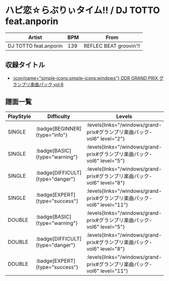 # ハピ恋☆らぶりぃタイム!! / DJ TOTTO feat.anporin

|Artist|BPM|From|
|------|---|----|
|DJ TOTTO feat.anporin|139|REFLEC BEAT groovin'!!|

## 収録タイトル

- [:icon{name="simple-icons:simple-icons:windows"} DDR GRAND PRIX グランプリ楽曲パック vol.6](/windows/grand-prix#グランプリ楽曲パック-vol6)

## 譜面一覧

|PlayStyle|Difficulty|Levels|Notes|Movie|
|---------|----------|------|-----|-----|
|SINGLE| :badge[BEGINNER]{type="info"}| :levels{links="/windows/grand-prix#グランプリ楽曲パック-vol6" level="2"}|109/1||
|SINGLE| :badge[BASIC]{type="warning"}| :levels{links="/windows/grand-prix#グランプリ楽曲パック-vol6" level="5"}|164/12||
|SINGLE| :badge[DIFFICULT]{type="danger"}| :levels{links="/windows/grand-prix#グランプリ楽曲パック-vol6" level="8"}|259/9||
|SINGLE| :badge[EXPERT]{type="success"}| :levels{links="/windows/grand-prix#グランプリ楽曲パック-vol6" level="11"}|361/7||
|DOUBLE| :badge[BASIC]{type="warning"}| :levels{links="/windows/grand-prix#グランプリ楽曲パック-vol6" level="5"}|168/10||
|DOUBLE| :badge[DIFFICULT]{type="danger"}| :levels{links="/windows/grand-prix#グランプリ楽曲パック-vol6" level="8"}|259/7||
|DOUBLE| :badge[EXPERT]{type="success"}| :levels{links="/windows/grand-prix#グランプリ楽曲パック-vol6" level="11"}|363/6||
